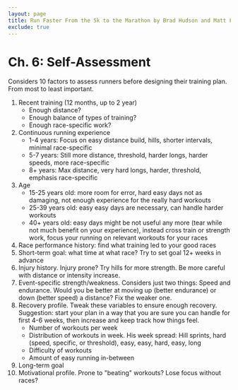 ```yaml
---
layout: page
title: Run Faster From the 5k to the Marathon by Brad Hudson and Matt Fitzgerald
exclude: true
---
```


# Ch. 6: Self-Assessment

Considers 10 factors to assess runners before designing their training plan.
From most to least important.

1. Recent training (12 months, up to 2 year)
    * Enough distance?
    * Enough balance of types of training?
    * Enough race-specific work?
2. Continuous running experience
    * 1-4 years: Focus on easy distance build, hills, shorter intervals,
      minimal race-specific
    * 5-7 years: Still more distance, threshold, harder longs, harder speeds,
      more race-specific
    * 8+ years: Max distance, very hard longs, harder, threshold, emphasis
      race-specific
3. Age
    * 15-25 years old: more room for error, hard easy days not as damaging, not
      enough experience for the really hard workouts
    * 25-39 years old: easy easy days are necessary, can handle harder workouts
    * 40+ years old: easy days might be not useful any more (tear while not
      much benefit on your experience), instead cross train or strength work,
      focus your running on relevant workouts for your races
4. Race performance history: find what training led to your good races
5. Short-term goal: what time at what race? Try to set goal 12+ weeks in
advance
6. Injury history. Injury prone? Try hills for more strength. Be more careful
with distance or intensity increase.
7. Event-specific strength/weakness. Considers just two things: Speed and
endurance. Would you be better at moving up (better endurance) or down (better
speed) a distance? Fix the weaker one.
8. Recovery profile. Tweak these variables to ensure enough recovery.
Suggestion: start your plan in a way that you are sure you can handle for first
4-6 weeks, then increase and keep track how things feel.
    * Number of workouts per week
    * Distribution of workouts in week. His week spread: Hill sprints, hard
      (speed, specific, or threshold), easy, easy, hard, easy, long
    * Difficulty of workouts
    * Amount of easy running in-between
9. Long-term goal
10. Motivational profile. Prone to "beating" workouts? Lose focus without
races?
